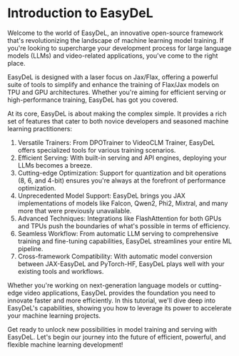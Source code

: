 # Introduction to EasyDeL

Welcome to the world of EasyDeL, an innovative open-source framework that's revolutionizing the landscape of machine learning model training. If you're looking to supercharge your development process for large language models (LLMs) and video-related applications, you've come to the right place.

EasyDeL is designed with a laser focus on Jax/Flax, offering a powerful suite of tools to simplify and enhance the training of Flax/Jax models on TPU and GPU architectures. Whether you're aiming for efficient serving or high-performance training, EasyDeL has got you covered.

At its core, EasyDeL is about making the complex simple. It provides a rich set of features that cater to both novice developers and seasoned machine learning practitioners:

1. Versatile Trainers: From DPOTrainer to VideoCLM Trainer, EasyDeL offers specialized tools for various training scenarios.
2. Efficient Serving: With built-in serving and API engines, deploying your LLMs becomes a breeze.
3. Cutting-edge Optimization: Support for quantization and bit operations (8, 6, and 4-bit) ensures you're always at the forefront of performance optimization.
4. Unprecedented Model Support: EasyDeL brings you JAX implementations of models like Falcon, Qwen2, Phi2, Mixtral, and many more that were previously unavailable.
5. Advanced Techniques: Integrations like FlashAttention for both GPUs and TPUs push the boundaries of what's possible in terms of efficiency.
6. Seamless Workflow: From automatic LLM serving to comprehensive training and fine-tuning capabilities, EasyDeL streamlines your entire ML pipeline.
7. Cross-framework Compatibility: With automatic model conversion between JAX-EasyDeL and PyTorch-HF, EasyDeL plays well with your existing tools and workflows.

Whether you're working on next-generation language models or cutting-edge video applications, EasyDeL provides the foundation you need to innovate faster and more efficiently. In this tutorial, we'll dive deep into EasyDeL's capabilities, showing you how to leverage its power to accelerate your machine learning projects.

Get ready to unlock new possibilities in model training and serving with EasyDeL. Let's begin our journey into the future of efficient, powerful, and flexible machine learning development!